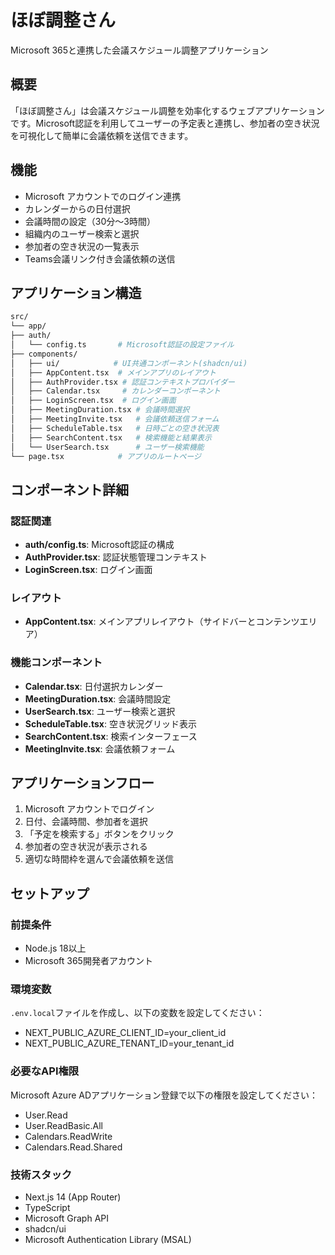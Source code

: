 # ほぼ調整さん

Microsoft 365と連携した会議スケジュール調整アプリケーション

## 概要

「ほぼ調整さん」は会議スケジュール調整を効率化するウェブアプリケーションです。Microsoft認証を利用してユーザーの予定表と連携し、参加者の空き状況を可視化して簡単に会議依頼を送信できます。

## 機能

- Microsoft アカウントでのログイン連携
- カレンダーからの日付選択
- 会議時間の設定（30分〜3時間）
- 組織内のユーザー検索と選択
- 参加者の空き状況の一覧表示
- Teams会議リンク付き会議依頼の送信

## アプリケーション構造
```bash
src/
└── app/
├── auth/
│   └── config.ts       # Microsoft認証の設定ファイル
├── components/
│   ├── ui/            # UI共通コンポーネント(shadcn/ui)
│   ├── AppContent.tsx  # メインアプリのレイアウト
│   ├── AuthProvider.tsx # 認証コンテキストプロバイダー
│   ├── Calendar.tsx     # カレンダーコンポーネント
│   ├── LoginScreen.tsx  # ログイン画面
│   ├── MeetingDuration.tsx # 会議時間選択
│   ├── MeetingInvite.tsx   # 会議依頼送信フォーム
│   ├── ScheduleTable.tsx   # 日時ごとの空き状況表
│   ├── SearchContent.tsx   # 検索機能と結果表示
│   └── UserSearch.tsx      # ユーザー検索機能
└── page.tsx            # アプリのルートページ
```

## コンポーネント詳細

### 認証関連

- **auth/config.ts**: Microsoft認証の構成
- **AuthProvider.tsx**: 認証状態管理コンテキスト
- **LoginScreen.tsx**: ログイン画面

### レイアウト

- **AppContent.tsx**: メインアプリレイアウト（サイドバーとコンテンツエリア）

### 機能コンポーネント

- **Calendar.tsx**: 日付選択カレンダー
- **MeetingDuration.tsx**: 会議時間設定
- **UserSearch.tsx**: ユーザー検索と選択
- **ScheduleTable.tsx**: 空き状況グリッド表示
- **SearchContent.tsx**: 検索インターフェース
- **MeetingInvite.tsx**: 会議依頼フォーム

## アプリケーションフロー

1. Microsoft アカウントでログイン
2. 日付、会議時間、参加者を選択
3. 「予定を検索する」ボタンをクリック
4. 参加者の空き状況が表示される
5. 適切な時間枠を選んで会議依頼を送信

## セットアップ

### 前提条件

- Node.js 18以上
- Microsoft 365開発者アカウント

### 環境変数

`.env.local`ファイルを作成し、以下の変数を設定してください：
- NEXT_PUBLIC_AZURE_CLIENT_ID=your_client_id
- NEXT_PUBLIC_AZURE_TENANT_ID=your_tenant_id

### 必要なAPI権限
Microsoft Azure ADアプリケーション登録で以下の権限を設定してください：

- User.Read
- User.ReadBasic.All
- Calendars.ReadWrite
- Calendars.Read.Shared

### 技術スタック

- Next.js 14 (App Router)
- TypeScript
- Microsoft Graph API
- shadcn/ui
- Microsoft Authentication Library (MSAL)

